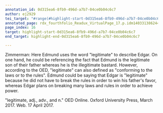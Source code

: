```yaml
---
annotation_id: 0d315ea6-8fb9-496d-a7b7-04ce0b04c6c7
author: ej2929
tei_target: "#range(#highlight-start-0d315ea6-8fb9-496d-a7b7-04ce0b04c6c7, #highlight-end-0d315ea6-8fb9-496d-a7b7-04ce0b04c6c7)"
annotated_page: rdx_fourthfolio_Readux_VirtualPage_17.p.idm140331386244432
page_index: 16
target: highlight-start-0d315ea6-8fb9-496d-a7b7-04ce0b04c6c7
end_target: highlight-end-0d315ea6-8fb9-496d-a7b7-04ce0b04c6c7

---
```

Zimmerman: Here Edmund uses the word "legitimate" to describe Edgar. On one hand, he could be referencing the fact that Edmund is the legitimate son of their father whereas he is the illegitimate bastard. However, according to the OED, "legitimate" can also defined as "conforming to the laws or to the rules". Edmund could be saying that Edgar is "legitimate" because he did not have to break the rules in order to win his father's favor, whereas Edgar plans on breaking many laws and rules in order to achieve power.

"legitimate, adj., adv., and n." OED Online. Oxford University Press, March 2017. Web. 17 April 2017.